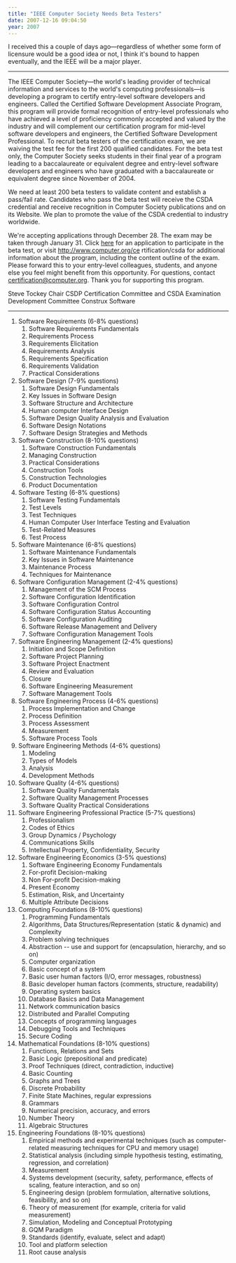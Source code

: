 ```yaml
---
title: "IEEE Computer Society Needs Beta Testers"
date: 2007-12-16 09:04:50
year: 2007
---
```

I received this a couple of days ago—regardless of whether some form of licensure would be a good idea or not, I think it's bound to happen eventually, and the IEEE will be a major player.

<hr />The IEEE Computer Society—the world's leading provider of technical information and services to the world's computing professionals—is developing a program to certify entry-level software developers and engineers. Called the Certified Software Development Associate Program, this program will provide formal recognition of entry-level professionals who have achieved a level of proficiency commonly accepted and valued by the industry and will complement our certification program for mid-level software developers and engineers, the Certified Software Development Professional.  To recruit beta testers of the certification exam, we are waiving the test fee for the first 200 qualified candidates. For the beta test only, the Computer Society seeks students in their final year of a program leading to a baccalaureate or equivalent degree and entry-level software developers and engineers who have graduated with a baccalaureate or equivalent degree since November of 2004.

We need at least 200 beta testers to validate content and establish a pass/fail rate. Candidates who pass the beta test will receive the CSDA credential and receive recognition in Computer Society publications and on its Website. We plan to promote the value of the CSDA credential to industry worldwide.

We're accepting applications through December 28. The exam may be taken through January 31.  Click <a href="http://rs6.net/tn.jsp?e=00106Rk4dcgSXzFUEcCvJk57SEF-ntd8CEdNIgA4cdYS_s L3zYdmmXl7bbtYpdH05SNdSILBtHHaLlWSVyaDCm9GvyXu_dEpbrmSl73RZtV36oZO8pCMDJ8nAU p5jGiX9i5I8ftw1iHaZdSFy-h5WZ-Ynsyjuw3M356xKmBwKlYTa710xNyRChW1-t1-BbUSl4gB9n A_kEbINButWkbathDcwm6k32DOF7zEUmOXEmw8pUVrEJyXRk4Nw==">here</a> for an application to participate in the beta test, or visit <a href="http://www.computer.org/certification/csda">http://www.computer.org/ce rtification/csda</a> for additional information about the program, including the content outline of the exam.  Please forward this to your entry-level colleagues, students, and anyone else you feel might benefit from this opportunity. For questions, contact <a href="mailto:certification@computer.org">certification@computer.org</a>. Thank you for supporting this program.

Steve Tockey
Chair
CSDP Certification Committee and
CSDA Examination Development Committee
Construx Software

<hr />
<ol>
	<li>Software Requirements (6-8% questions)
<ol>
	<li>Software Requirements Fundamentals</li>
	<li>Requirements Process</li>
	<li>Requirements Elicitation</li>
	<li>Requirements Analysis</li>
	<li>Requirements Specification</li>
	<li>Requirements Validation</li>
	<li>Practical Considerations</li>
</ol>
</li>
	<li>Software Design (7-9% questions)
<ol>
	<li>Software Design Fundamentals</li>
	<li>Key Issues in Software Design</li>
	<li>Software Structure and Architecture</li>
	<li>Human computer Interface Design</li>
	<li>Software Design Quality Analysis and Evaluation</li>
	<li>Software Design Notations</li>
	<li>Software Design Strategies and Methods</li>
</ol>
</li>
	<li>Software Construction (8-10% questions)
<ol>
	<li>Software Construction Fundamentals</li>
	<li>Managing Construction</li>
	<li>Practical Considerations</li>
	<li>Construction Tools</li>
	<li>Construction Technologies</li>
	<li>Product Documentation</li>
</ol>
</li>
	<li>Software Testing (6-8% questions)
<ol>
	<li>Software Testing Fundamentals</li>
	<li>Test Levels</li>
	<li>Test Techniques</li>
	<li>Human Computer User Interface Testing and Evaluation</li>
	<li>Test-Related Measures</li>
	<li>Test Process</li>
</ol>
</li>
	<li>Software Maintenance (6-8% questions)
<ol>
	<li>Software Maintenance Fundamentals</li>
	<li>Key Issues in Software Maintenance</li>
	<li>Maintenance Process</li>
	<li>Techniques for Maintenance</li>
</ol>
</li>
	<li>Software Configuration Management (2-4% questions)
<ol>
	<li>Management of the SCM Process</li>
	<li>Software Configuration Identification</li>
	<li>Software Configuration Control</li>
	<li>Software Configuration Status Accounting</li>
	<li>Software Configuration Auditing</li>
	<li>Software Release Management and Delivery</li>
	<li>Software Configuration Management Tools</li>
</ol>
</li>
	<li>Software Engineering Management (2-4% questions)
<ol>
	<li>Initiation and Scope Definition</li>
	<li>Software Project Planning</li>
	<li>Software Project Enactment</li>
	<li>Review and Evaluation</li>
	<li>Closure</li>
	<li>Software Engineering Measurement</li>
	<li>Software Management Tools</li>
</ol>
</li>
	<li>Software Engineering Process (4-6% questions)
<ol>
	<li>Process Implementation and Change</li>
	<li>Process Definition</li>
	<li>Process Assessment</li>
	<li>Measurement</li>
	<li>Software Process Tools</li>
</ol>
</li>
	<li>Software Engineering Methods (4-6% questions)
<ol>
	<li>Modeling</li>
	<li>Types of Models</li>
	<li>Analysis</li>
	<li>Development Methods</li>
</ol>
</li>
	<li>Software Quality (4-6% questions)
<ol>
	<li>Software Quality Fundamentals</li>
	<li>Software Quality Management Processes</li>
	<li>Software Quality Practical Considerations</li>
</ol>
</li>
	<li>Software Engineering Professional Practice (5-7% questions)
<ol>
	<li>Professionalism</li>
	<li>Codes of Ethics</li>
	<li>Group Dynamics / Psychology</li>
	<li>Communications Skills</li>
	<li>Intellectual Property, Confidentiality, Security</li>
</ol>
</li>
	<li>Software Engineering Economics (3-5% questions)
<ol>
	<li>Software Engineering Economy Fundamentals</li>
	<li>For-profit Decision-making</li>
	<li>Non For-profit Decision-making</li>
	<li>Present Economy</li>
	<li>Estimation, Risk, and Uncertainty</li>
	<li>Multiple Attribute Decisions</li>
</ol>
</li>
	<li>Computing Foundations (8-10% questions)
<ol>
	<li>Programming Fundamentals</li>
	<li>Algorithms, Data Structures/Representation (static & dynamic) and Complexity</li>
	<li>Problem solving techniques</li>
	<li>Abstraction -- use and support for (encapsulation, hierarchy, and so on)</li>
	<li>Computer organization</li>
	<li>Basic concept of a system</li>
	<li>Basic user human factors (I/O, error messages, robustness)</li>
	<li>Basic developer human factors (comments, structure, readability)</li>
	<li>Operating system basics</li>
	<li>Database Basics and Data Management</li>
	<li>Network communication basics</li>
	<li>Distributed and Parallel Computing</li>
	<li>Concepts of programming languages</li>
	<li>Debugging Tools and Techniques</li>
	<li>Secure Coding</li>
</ol>
</li>
	<li>Mathematical Foundations (8-10% questions)
<ol>
	<li>Functions, Relations and Sets</li>
	<li>Basic Logic (prepositional and predicate)</li>
	<li>Proof Techniques (direct, contradiction, inductive)</li>
	<li>Basic Counting</li>
	<li>Graphs and Trees</li>
	<li>Discrete Probability</li>
	<li>Finite State Machines, regular expressions</li>
	<li>Grammars</li>
	<li>Numerical precision, accuracy, and errors</li>
	<li>Number Theory</li>
	<li>Algebraic Structures</li>
</ol>
</li>
	<li>Engineering Foundations (8-10% questions)
<ol>
	<li>Empirical methods and experimental techniques (such as computer-related measuring techniques for CPU and memory usage)</li>
	<li>Statistical analysis (including simple hypothesis testing, estimating, regression, and correlation)</li>
	<li>Measurement</li>
	<li>Systems development (security, safety, performance, effects of scaling, feature interaction, and so on)</li>
	<li>Engineering design (problem formulation, alternative solutions, feasibility, and so on)</li>
	<li>Theory of measurement (for example, criteria for valid measurement)</li>
	<li>Simulation, Modeling and Conceptual Prototyping</li>
	<li>GQM Paradigm</li>
	<li>Standards (identify, evaluate, select and adapt)</li>
	<li>Tool and platform selection</li>
	<li>Root cause analysis</li>
</ol>
</li>
</ol>
